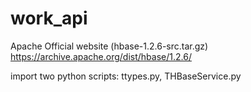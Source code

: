# work_api


Apache Official website (hbase-1.2.6-src.tar.gz)
https://archive.apache.org/dist/hbase/1.2.6/

import two python scripts: ttypes.py, THBaseService.py

